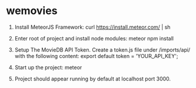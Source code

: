 # wemovies

1. Install MeteorJS Framework:
curl https://install.meteor.com/ | sh

2. Enter root of project and install node modules:
meteor npm install

3. Setup The MovieDB API Token. Create a token.js file under /imports/api/ with the following content:
export default token = 'YOUR_API_KEY';

4. Start up the project:
meteor

5. Project should appear running by default at localhost port 3000.
